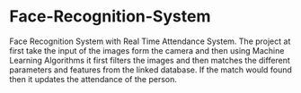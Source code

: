 # Face-Recognition-System
Face Recognition System with Real Time Attendance System. The project at first take the input of the images form the camera and then using Machine Learning Algorithms it first filters the images and then matches the different parameters and features from the linked database. If the match would found then it updates the attendance of the person.
